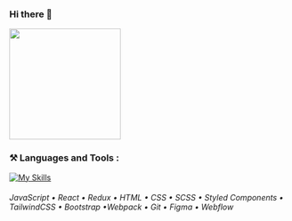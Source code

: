     
### Hi there 👋

 <div>
    <img src="https://c.tenor.com/qnS4hoUXnQMAAAAC/pusheen.gif" width='200px'/>
</div>

 
 ### ⚒️ Languages and Tools :

[![My Skills](https://skillicons.dev/icons?i=js,react,redux,html,css,sass,styledcomponents,tailwindcss,bootstrap,webpack,git,figma,webflow)](https://skillicons.dev)

###### JavaScript • React • Redux • HTML • CSS • SCSS • Styled Components • TailwindCSS • Bootstrap •Webpack • Git • Figma • Webflow
